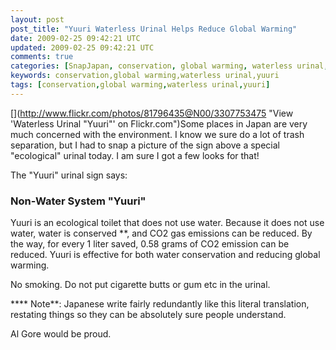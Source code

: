```yaml
---           
layout: post
post_title: "Yuuri Waterless Urinal Helps Reduce Global Warming"
date: 2009-02-25 09:42:21 UTC
updated: 2009-02-25 09:42:21 UTC
comments: true
categories: [SnapJapan, conservation, global warming, waterless urinal, yuuri]
keywords: conservation,global warming,waterless urinal,yuuri
tags: [conservation,global warming,waterless urinal,yuuri]
---
```

 

[](http://www.flickr.com/photos/81796435@N00/3307753475 "View 'Waterless Urinal "Yuuri"' on Flickr.com")Some places in Japan are very much concerned with the environment. I know we sure do a lot of trash separation, but I had to snap a picture of the sign above a special "ecological" urinal today. I am sure I got a few looks for that! 


The "Yuuri" urinal sign says:


> 


### Non-Water System "Yuuri"



Yuuri is an ecological toilet that does not use water. Because it does not use water, water is conserved **, and CO2 gas emissions can be reduced. By the way, for every 1 liter saved, 0.58 grams of CO2 emission can be reduced. Yuuri is effective for both water conservation and reducing global warming.


No smoking. Do not put cigarette butts or gum etc in the urinal.


**** Note**: Japanese write fairly redundantly like this literal translation, restating things so they can be absolutely sure people understand. 


Al Gore would be proud. 


